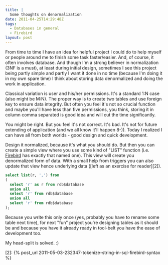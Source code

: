 ```yaml
---
title: |
  Some thoughts on denormalization
date: 2011-04-25T14:29:48Z
tags:
  - Databases in general
  - Firebird
layout: post
---
```

From time to time I have an idea for helpful project I could do to help myself or people around me to finish some task faster/easier. And, of course, it often involves database. And though I'm a strong believer in normalization (3NF is a must), at least during initial design, sometimes I see this project being partly simple and partly I want it done in no time (because I'm doing it in my own spare time) I think about storing data denormalized and doing the work in application.

Classical variation is user and his/her permissions. It's a standard 1:N case (also might be M:N). The proper way is to create two tables and use foreign key to ensure data integrity. But often you feel it's not so crucial function and maybe you'll have less than five permissions, you think, storing it in column comma separated is good idea and will cut the time significantly.

You might be right. But you feel it's not correct. It's bad. It's not for future extending of application (and we all know it'll happen 8-)). Today I realized I can have all from both worlds - good design and quick development.

Design it normalized, because it's what you should do. But then you can create a simple view where you use some kind of "LIST" function (i.e. [Firebird][1] has exactly that named one). This view will create you denormalized form of data. With a small help from triggers you can also update that view hence underlying data ([left as an exercise for reader][2]).

```sql
select list(r, ',') from
(
  select 'r' as r from rdb$database
  union all
  select 'r' from rdb$database
  union all
  select 'r' from rdb$database
);
```

Because you write this only once (yes, probably you have to rename some table next time), for next "fun" project you're designing tables as it should be and because you have it already ready in tool-belt you have the ease of development too.

My head-split is solved. :)

[1]: http://www.firebirdsql.org
[2]: {% post_url 2011-05-03-232347-tokenize-string-in-sql-firebird-syntax %}